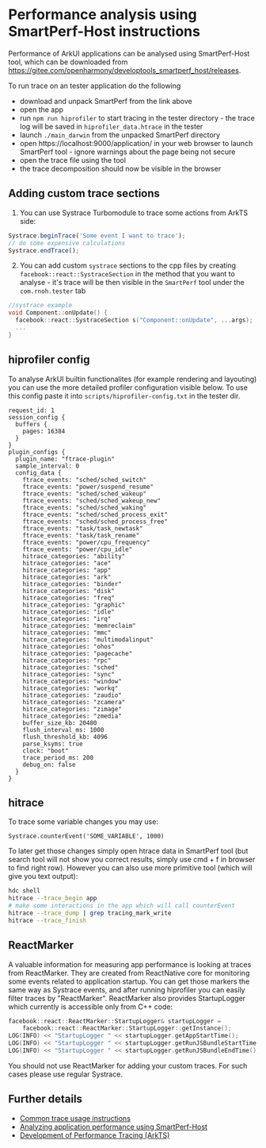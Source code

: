 # Performance analysis using SmartPerf-Host instructions

Performance of ArkUI applications can be analysed using SmartPerf-Host tool, which can be downloaded from https://gitee.com/openharmony/developtools_smartperf_host/releases.

To run trace on an tester application do the following
- download and unpack SmartPerf from the link above
- open the app
- run `npm run hiprofiler` to start tracing in the tester directory - the trace log will be saved in `hiprofiler_data.htrace` in the tester
- launch `./main_darwin` from the unpacked SmartPerf directory
- open https://localhost:9000/application/ in your web browser to launch SmartPerf tool - ignore warnings about the page being not secure
- open the trace file using the tool
- the trace decomposition should now be visible in the browser

## Adding custom trace sections
1. You can use Systrace Turbomodule to trace some actions from ArkTS side:
```ts
Systrace.beginTrace('Some event I want to trace');
// do some expensive calculations
Systrace.endTrace();
```
2. You can add custom `systrace` sections to the cpp files by creating `facebook::react::SystraceSection` in the method that you want to analyse - it's trace will be then visible in the `SmartPerf` tool under the `com.rnoh.tester` tab
```cpp
//systrace example
void Component::onUpdate() {
  facebook::react::SystraceSection s("Component::onUpdate", ...args);
  ...
}
```

## hiprofiler config
To analyse ArkUI builtin functionalites (for example rendering and layouting) you can use the more detailed profiler configuration visible below. To use this config paste it into `scripts/hiprofiler-config.txt` in the tester dir.

```
request_id: 1
session_config {
  buffers {
    pages: 16384
  }
}
plugin_configs {
  plugin_name: "ftrace-plugin"
  sample_interval: 0
  config_data {
    ftrace_events: "sched/sched_switch"
    ftrace_events: "power/suspend_resume"
    ftrace_events: "sched/sched_wakeup"
    ftrace_events: "sched/sched_wakeup_new"
    ftrace_events: "sched/sched_waking"
    ftrace_events: "sched/sched_process_exit"
    ftrace_events: "sched/sched_process_free"
    ftrace_events: "task/task_newtask"
    ftrace_events: "task/task_rename"
    ftrace_events: "power/cpu_frequency"
    ftrace_events: "power/cpu_idle"
    hitrace_categories: "ability"
    hitrace_categories: "ace"
    hitrace_categories: "app"
    hitrace_categories: "ark"
    hitrace_categories: "binder"
    hitrace_categories: "disk"
    hitrace_categories: "freq"
    hitrace_categories: "graphic"
    hitrace_categories: "idle"
    hitrace_categories: "irq"
    hitrace_categories: "memreclaim"
    hitrace_categories: "mmc"
    hitrace_categories: "multimodalinput"
    hitrace_categories: "ohos"
    hitrace_categories: "pagecache"
    hitrace_categories: "rpc"
    hitrace_categories: "sched"
    hitrace_categories: "sync"
    hitrace_categories: "window"
    hitrace_categories: "workq"
    hitrace_categories: "zaudio"
    hitrace_categories: "zcamera"
    hitrace_categories: "zimage"
    hitrace_categories: "zmedia"
    buffer_size_kb: 20480
    flush_interval_ms: 1000
    flush_threshold_kb: 4096
    parse_ksyms: true
    clock: "boot"
    trace_period_ms: 200
    debug_on: false
  }
}
```

## hitrace
To trace some variable changes you may use:
```
Systrace.counterEvent('SOME_VARIABLE', 1000)
```
To later get those changes simply open htrace data in SmartPerf tool (but search tool will not show you correct results, simply use cmd + f in browser to find right row).
However you can also use more primitive tool (which will give you text output):
```sh
hdc shell
hitrace --trace_begin app
# make some interactions in the app which will call counterEvent
hitrace --trace_dump | grep tracing_mark_write
hitrace --trace_finish
```

## ReactMarker
A valuable information for measuring app performance is looking at traces from ReactMarker. They are created from ReactNative core for monitoring some events related to application startup. You can get those markers the same way as Systrace events, and after running hiprofiler you can easily filter traces by "ReactMarker".
ReactMarker also provides StartupLogger which currently is accessible only from C++ code:
```cpp
facebook::react::ReactMarker::StartupLogger& startupLogger =
    facebook::react::ReactMarker::StartupLogger::getInstance();
LOG(INFO) << "StartupLogger " << startupLogger.getAppStartTime();
LOG(INFO) << "StartupLogger " << startupLogger.getRunJSBundleStartTime();
LOG(INFO) << "StartupLogger " << startupLogger.getRunJSBundleEndTime();
```
You should not use ReactMarker for adding your custom traces. For such cases please use regular Systrace.

## Further details
- [Common trace usage instructions](https://docs.openharmony.cn/pages/v4.0/en/application-dev/performance/common-trace-using-instructions.md)
- [Analyzing application performance using SmartPerf-Host](https://docs.openharmony.cn/pages/v4.0/zh-cn/application-dev/performance/performance-optimization-using-smartperf-host.md)
- [Development of Performance Tracing (ArkTS)
](https://docs.openharmony.cn/pages/v4.0/en/application-dev/dfx/hitracemeter-guidelines.md)